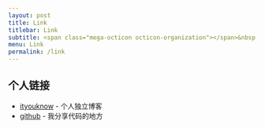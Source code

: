 ```yaml
---
layout: post
title: Link
titlebar: Link
subtitle: <span class="mega-octicon octicon-organization"></span>&nbsp;&nbsp; Resource link
menu: Link
permalink: /link
---
```


## 个人链接

- [ityouknow](https://panshuai1121.github.io/) - 个人独立博客
- [github](https://github.com/panshuai1121) -  我分享代码的地方
